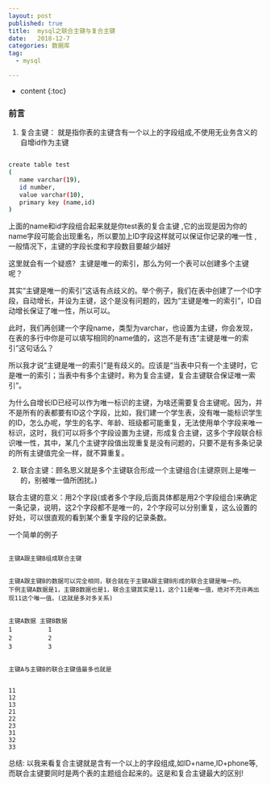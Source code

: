```yaml
---
layout: post
published: true
title:  mysql之联合主键与复合主键
date:   2018-12-7
categories: 数据库
tag:
  - mysql

---
```

* content
{:toc}

### 前言

1. 复合主键： 就是指你表的主键含有一个以上的字段组成,不使用无业务含义的自增id作为主键

```bash

create table test
(
   name varchar(19),
   id number,
   value varchar(10),
   primary key (name,id)
)
```

上面的name和id字段组合起来就是你test表的复合主键 ,它的出现是因为你的name字段可能会出现重名，所以要加上ID字段这样就可以保证你记录的唯一性 ,一般情况下，主键的字段长度和字段数目要越少越好

这里就会有一个疑惑?  主键是唯一的索引，那么为何一个表可以创建多个主键呢？



其实“主键是唯一的索引”这话有点歧义的。举个例子，我们在表中创建了一个ID字段，自动增长，并设为主键，这个是没有问题的，因为“主键是唯一的索引”，ID自动增长保证了唯一性，所以可以。


此时，我们再创建一个字段name，类型为varchar，也设置为主键，你会发现，在表的多行中你是可以填写相同的name值的，这岂不是有违“主键是唯一的索引”这句话么？


所以我才说“主键是唯一的索引”是有歧义的。应该是“当表中只有一个主键时，它是唯一的索引；当表中有多个主键时，称为复合主键，复合主键联合保证唯一索引”。


为什么自增长ID已经可以作为唯一标识的主键，为啥还需要复合主键呢。因为，并不是所有的表都要有ID这个字段，比如，我们建一个学生表，没有唯一能标识学生的ID，怎么办呢，学生的名字、年龄、班级都可能重复，无法使用单个字段来唯一标识，这时，我们可以将多个字段设置为主键，形成复合主键，这多个字段联合标识唯一性，其中，某几个主键字段值出现重复是没有问题的，只要不是有多条记录的所有主键值完全一样，就不算重复。



2. 联合主键：顾名思义就是多个主键联合形成一个主键组合(主键原则上是唯一的，别被唯一值所困扰。)  

联合主键的意义：用2个字段(或者多个字段,后面具体都是用2个字段组合)来确定一条记录，说明，这2个字段都不是唯一的，2个字段可以分别重复，这么设置的好处，可以很直观的看到某个重复字段的记录条数。



一个简单的例子 
```

主键A跟主键B组成联合主键 


主键A跟主键B的数据可以完全相同，联合就在于主键A跟主键B形成的联合主键是唯一的。 
下例主键A数据是1，主键B数据也是1，联合主键其实是11，这个11是唯一值，绝对不充许再出现11这个唯一值。(这就是多对多关系) 


主键A数据 主键B数据 
1　　　　　　1 
2　　　　　　2 
3　　　　　　3 


主键A与主键B的联合主键值最多也就是 


11 
12 
13 
21 
22 
23 
31 
32 
33

```

总结: 以我来看复合主键就是含有一个以上的字段组成,如ID+name,ID+phone等,而联合主键要同时是两个表的主题组合起来的。这是和复合主键最大的区别!
